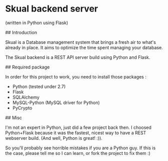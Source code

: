 # Skual backend server
(written in Python using Flask)

## Introduction

Skual is a Database management system that brings a fresh air to what's already in place.
It aims to optimize the time spent managing your database.

The Skual backend is a REST API server build using Python and Flask.

## Required package

In order for this project to work, you need to install those packages :

 * Python (tested under 2.7)
 * Flask
 * SQLAlchemy
 * MySQL-Python (MySQL driver for Python)
 * PyCrypto

## Misc

I'm not an expert in Python, just did a few project back then.
I choosed Python+Flask because it was the fastest, nicest way to have a REST webserver build.
(And well, Python is great! :)).

So you'll probably see horrible mistakes if you are a Python guy.
If this is the case, please tell me so I can learn, or fork the project to fix them :)


